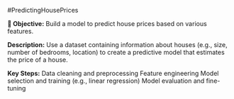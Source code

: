 #PredictingHousePrices

** Objective:** Build a model to predict house prices based on various features.

**Description:** Use a dataset containing information about houses (e.g., size, number of bedrooms, location) to create a predictive model that estimates the price of a house.

**Key Steps:**
Data cleaning and preprocessing
Feature engineering
Model selection and training (e.g., linear regression)
Model evaluation and fine-tuning
